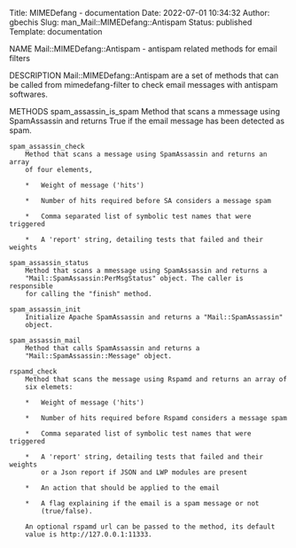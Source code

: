 Title: MIMEDefang - documentation
Date: 2022-07-01 10:34:32
Author: gbechis
Slug: man_Mail::MIMEDefang::Antispam
Status: published
Template: documentation

NAME
    Mail::MIMEDefang::Antispam - antispam related methods for email filters

DESCRIPTION
    Mail::MIMEDefang::Antispam are a set of methods that can be called from
    mimedefang-filter to check email messages with antispam softwares.

METHODS
    spam_assassin_is_spam
        Method that scans a mmessage using SpamAssassin and returns True if
        the email message has been detected as spam.

    spam_assassin_check
        Method that scans a message using SpamAssassin and returns an array
        of four elements,

        *   Weight of message ('hits')

        *   Number of hits required before SA considers a message spam

        *   Comma separated list of symbolic test names that were triggered

        *   A 'report' string, detailing tests that failed and their weights

    spam_assassin_status
        Method that scans a mmessage using SpamAssassin and returns a
        "Mail::SpamAssassin:PerMsgStatus" object. The caller is responsible
        for calling the "finish" method.

    spam_assassin_init
        Initialize Apache SpamAssassin and returns a "Mail::SpamAssassin"
        object.

    spam_assassin_mail
        Method that calls SpamAssassin and returns a
        "Mail::SpamAssassin::Message" object.

    rspamd_check
        Method that scans the message using Rspamd and returns an array of
        six elemets:

        *   Weight of message ('hits')

        *   Number of hits required before Rspamd considers a message spam

        *   Comma separated list of symbolic test names that were triggered

        *   A 'report' string, detailing tests that failed and their weights
            or a Json report if JSON and LWP modules are present

        *   An action that should be applied to the email

        *   A flag explaining if the email is a spam message or not
            (true/false).

        An optional rspamd url can be passed to the method, its default
        value is http://127.0.0.1:11333.
